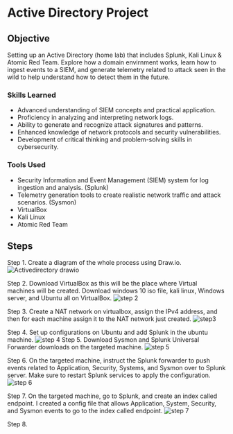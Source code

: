 # Active Directory Project

## Objective
Setting up an Active Directory (home lab) that includes Splunk, Kali Linux & Atomic Red Team. Explore how a domain envirnment works, learn how to ingest events to a SIEM, and generate telemetry related to attack seen in the wild to help understand how to detect them in the future.

### Skills Learned

- Advanced understanding of SIEM concepts and practical application.
- Proficiency in analyzing and interpreting network logs.
- Ability to generate and recognize attack signatures and patterns.
- Enhanced knowledge of network protocols and security vulnerabilities.
- Development of critical thinking and problem-solving skills in cybersecurity.

### Tools Used

- Security Information and Event Management (SIEM) system for log ingestion and analysis. (Splunk)
- Telemetry generation tools to create realistic network traffic and attack scenarios. (Sysmon)
- VirtualBox
- Kali Linux
- Atomic Red Team

## Steps
Step 1. Create a diagram of the whole process using Draw.io.
![Activedirectory drawio](https://github.com/user-attachments/assets/43aa888f-d19e-45e4-809b-e6128d7bf504)

Step 2. Download VirtualBox as this will be the place where Virtual machines will be created. Download windows 10 iso file, kali linux, Windows server, and Ubuntu all on VirtualBox.
![step 2](https://github.com/user-attachments/assets/847aa85f-1ea5-4da1-864a-54594b9750c0)

Step 3. Create a NAT network on virtualbox, assign the IPv4 address, and then for each machine assign it to the NAT network just created.
![step3](https://github.com/user-attachments/assets/d2f2baac-24cf-40b8-8852-df7001b19cbb)

Step 4. Set up configurations on Ubuntu and add Splunk in the ubuntu machine.
![step 4](https://github.com/user-attachments/assets/9626319b-ee8c-4e71-8f6a-dd84bb6fdbf6)
Step 5. Download Sysmon and Splunk Universal Forwarder downloads on the targeted machine.
![step 5](https://github.com/user-attachments/assets/b20e0b91-5e64-4702-be69-683edf6078da)

Step 6. On the targeted machine, instruct the Splunk forwarder to push events related to Application, Security, Systems, and Sysmon over to Splunk server. Make sure to restart Splunk services to apply the configuration.
![step 6](https://github.com/user-attachments/assets/11571d76-8f1d-4dd2-bb6b-9fec4a700e58)

Step 7. On the targeted machine, go to Splunk, and create an index called endpoint. I created a config file that allows Application, System, Security, and Sysmon events to go to the index called endpoint.
![step 7](https://github.com/user-attachments/assets/96d71a66-9938-456d-b755-1a5473441494)

Step 8. 

